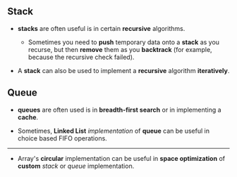 ## Stack

- **stacks** are often useful is in certain **recursive** algorithms.

  - Sometimes you need to **push** temporary data onto a **stack** as you recurse, but then **remove** them as you **backtrack** (for example, because the recursive check failed).

- A **stack** can also be used to implement a **recursive** algorithm **iteratively**.

## Queue

- **queues** are often used is in **breadth-first search** or in implementing a **cache**.

- Sometimes, **Linked List** _implementation_ of **queue** can be useful in choice based FIFO operations.

---

- Array's **circular** implementation can be useful in **space optimization** of **custom** _stack_ or _queue_ implementation.
